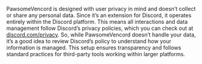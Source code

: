 PawsomeVencord is designed with user privacy in mind and doesn’t collect or share any personal data. Since it’s an extension for Discord, it operates entirely within the Discord platform. This means all interactions and data management follow Discord’s privacy policies, which you can check out at [discord.com/privacy](https://discord.com/privacy/). So, while PawsomeVencord doesn’t handle your data, it’s a good idea to review Discord’s policy to understand how your information is managed. This setup ensures transparency and follows standard practices for third-party tools working within larger platforms.
